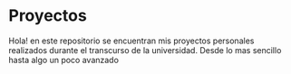 # Proyectos
Hola! en este repositorio se encuentran mis proyectos personales realizados durante el transcurso de la universidad. Desde lo mas sencillo hasta algo un poco avanzado

